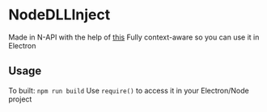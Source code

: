# NodeDLLInject

Made in N-API with the help of [this](https://morioh.com/p/e1a6f79af449)
Fully context-aware so you can use it in Electron

## Usage

To built: `npm run build`
Use `require()` to access it in your Electron/Node project
